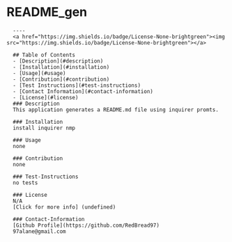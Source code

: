 # README_gen
      ----
      <a href="https://img.shields.io/badge/License-None-brightgreen"><img src="https://img.shields.io/badge/License-None-brightgreen"></a>

      ## Table of Contents
      - [Description](#description)
      - [Installation](#installation)
      - [Usage](#usage)
      - [Contribution](#contribution)
      - [Test Instructions](#test-instructions)
      - [Contact Information](#contact-information)
      - [License](#license)
      ### Description
      This application generates a README.md file using inquirer promts.

      ### Installation
      install inquirer nmp

      ### Usage
      none

      ### Contribution
      none

      ### Test-Instructions
      no tests

      ### License
      N/A
      [Click for more info] (undefined)
      
      ### Contact-Information
      [Github Profile](https://github.com/RedBread97)
      97alane@gmail.com
      
